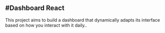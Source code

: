 #Dashboard React
-----------

This project aims to build a dashboard that dynamically adapts its interface based on how you interact with it daily..